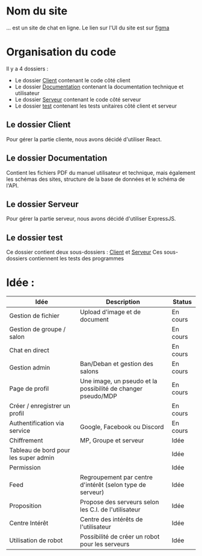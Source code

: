 # Nom du site
... est un site de chat en ligne.
Le lien sur l'UI du site est sur <a href='https://www.figma.com/file/gwKGXk7BtrUWY6cqT5967l/Projet-Programmation-Web-Serveur?type=design&node-id=0%3A1&mode=design&t=26XmL1K2aWntGeQz-1'>figma</a>
# Organisation du code
Il y a 4 dossiers :
- Le dossier <u>Client</u> contenant le code côté client
- Le dossier <u>Documentation</u> contenant la documentation technique et utilisateur
- Le dossier <u>Serveur</u> contenant le code côté serveur
- Le dossier <u>test</u> contenant les tests unitaires côté client et serveur
## Le dossier Client
Pour gérer la partie cliente, nous avons décidé d'utiliser React.
## Le dossier Documentation
Contient les fichiers PDF du manuel utilisateur et technique, mais également les schémas des sites, structure de la base de données et le schéma de l'API.
## Le dossier Serveur
Pour gérer la partie serveur, nous avons décidé d'utiliser ExpressJS.
## Le dossier test
Ce dossier contient deux sous-dossiers : <u>Client</u> et <u>Serveur</u>
Ces sous-dossiers contiennent les tests des programmes

# Idée :
| Idée                                 | Description                                                  | Status   |
| ------------------------------------ | ------------------------------------------------------------ | -------- |
| Gestion de fichier                   | Upload d'image et de document                                | En cours |
| Gestion de groupe / salon            |                                                              | En cours |
| Chat en direct                       |                                                              | En cours |
| Gestion admin                        | Ban/Deban et gestion des salons                              | En cours |
| Page de profil                       | Une image, un pseudo et la possibilité de changer pseudo/MDP | En cours |
| Créer / enregistrer un profil        |                                                              | En cours |
| Authentification via service         | Google, Facebook ou Discord                                  | En cours |
| Chiffrement                          | MP, Groupe et serveur                                        | Idée     |
| Tableau de bord pour les super admin |                                                              | Idée     |
| Permission                           |                                                              | Idée     |
| Feed                                 | Regroupement par centre d'intérêt (selon type de serveur)    | Idée     |
| Proposition                          | Propose des serveurs selon les C.I. de l'utilisateur         | Idée     |
| Centre Intérêt                       | Centre des intérêts de l'utilisateur                         | Idée     |
| Utilisation de robot                 | Possibilité de créer un robot pour les serveurs              | Idée     |


